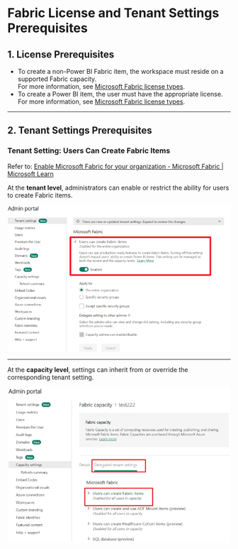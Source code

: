 # Fabric License and Tenant Settings Prerequisites

## 1. License Prerequisites

- To create a non-Power BI Fabric item, the workspace must reside on a supported Fabric capacity.  
  For more information, see [Microsoft Fabric license types](https://learn.microsoft.com/en-us/fabric/enterprise/licenses#microsoft-fabric-license-types).
- To create a Power BI item, the user must have the appropriate license.  
  For more information, see [Microsoft Fabric license types](https://learn.microsoft.com/en-us/fabric/enterprise/licenses#microsoft-fabric-license-types).

---

## 2. Tenant Settings Prerequisites

### Tenant Setting: Users Can Create Fabric Items

Refer to: [Enable Microsoft Fabric for your organization - Microsoft Fabric | Microsoft Learn](https://learn.microsoft.com/en-us/fabric/admin/fabric-switch)

At the **tenant level**, administrators can enable or restrict the ability for users to create Fabric items.

![Tenant level Fabric item creation setting](../Image/Image22.png)

---

At the **capacity level**, settings can inherit from or override the corresponding tenant setting.

![Capacity level Fabric item creation setting](../Image/Image23.png)

